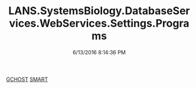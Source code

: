 ﻿---
title: LANS.SystemsBiology.DatabaseServices.WebServices.Settings.Programs
date: 6/13/2016 8:14:36 PM
---

[GCHOST](T-LANS.SystemsBiology.DatabaseServices.WebServices.Settings.Programs.GCHOST.html)
[SMART](T-LANS.SystemsBiology.DatabaseServices.WebServices.Settings.Programs.SMART.html)
